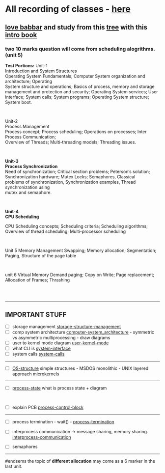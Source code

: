 # All recording of classes - [here](https://drive.google.com/drive/folders/13C5JcK1GaLWFhG3H1T2DxE3KrgYM8kjB)

## [love babbar](https://www.youtube.com/watch?v=SWBjv-GU3VQ) and study from this [tree](https://whimsical.com/operating-system-cheatsheet-by-love-babbar-S9tuWBCSQfzoBRF5EDNinQ) with this [intro book](https://drive.google.com/file/d/1FAxjhyIlsGGouIyCPyR3xqKVgU7mhEmQ/view)

### two 10 marks question will come from scheduling alogrithms. (unit 5)
  

**Test Portions:**
Unit-1  
Introduction and System Structures  
Operating System Fundamentals; Computer System organization and architecture; Operating  
System structure and operations; Basics of process, memory and storage management and protection and security; Operating System services; User interface; System calls; System programs; Operating System structure; System boot.  

<br>

Unit-2  
Process Management  
Process concept; Process scheduling; Operations on processes; Inter Process Communication;  
Overview of Threads; Multi-threading models; Threading issues.  

<br>

**Unit-3**   
**Process Synchronization**  
Need of synchronization; Critical section problems; Peterson‘s solution; Synchronization hardware; Mutex Locks; Semaphores, Classical problems of synchronization, Synchronization examples, Thread synchronization using  
mutex and semaphore.  

<br>

**Unit-4**   
**CPU Scheduling**  
  
CPU Scheduling concepts; Scheduling criteria; Scheduling algorithms; Overview of thread scheduling; Multi-processor scheduling

<br>

Unit 5
Memory Management
Swapping; Memory allocation; Segmentation; Paging, Structure of the page table

<br>

unit 6
Virtual Memory
Demand paging; Copy on Write; Page replacement; Allocation of Frames;
Thrashing

<br>


<br>


---

## IMPORTANT STUFF

- [ ] storage management [storage-structure-management](storage-structure-management.md)
- [ ] comp system architecture  [computer-system_architecture](computer-system_architecture.md) - symmetric vs asymmetric multiprocessing - draw diagrams
- [ ] user to kernel mode diagram [user-kernel-mode](user-kernel-mode.md)
- [ ] what CLI is [system-interface](system-interface.md)
- [ ] system calls [system-calls](system-calls.md)

---

- [ ] [OS-structure](OS-structure.md)
simple structures - MSDOS
monolithic - UNIX
layered approach
microkernels

---

- [ ] [process-state](process-state.md)
what is process state + diagram

<br>

- [ ] explain PCB [process-control-block](process-control-block.md)

---

- [ ] process termination - wait() - [process-termination](process-termination.md)

- [ ] interprocess communication -> message sharing, memory sharing.
[interprocess-communication](interprocess-communication.md)

- [ ] semaphores

---

#endsems 
the topic of **different allocation** may come as a 6 marker in the last unit.
